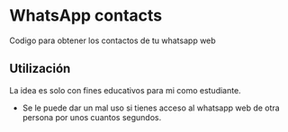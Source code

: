 # WhatsApp contacts
Codigo para obtener los contactos de tu whatsapp web
## Utilización
La idea es solo con fines educativos para mi como estudiante.
- Se le puede dar un mal uso si tienes acceso al whatsapp web de otra persona por unos cuantos segundos.
